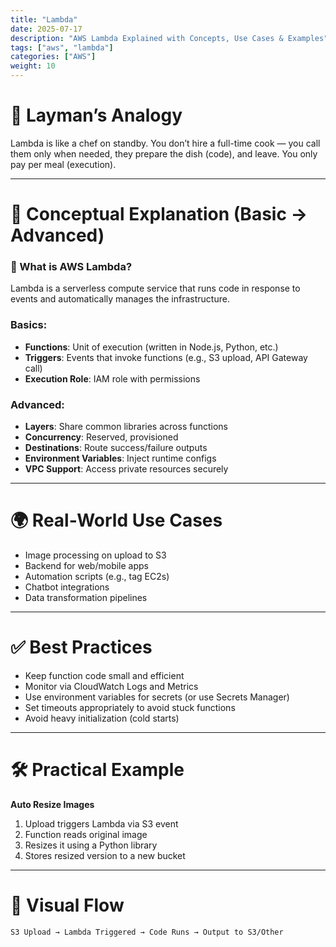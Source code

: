 ```yaml
---
title: "Lambda"
date: 2025-07-17
description: "AWS Lambda Explained with Concepts, Use Cases & Examples"
tags: ["aws", "lambda"]
categories: ["AWS"]
weight: 10
---
```


# 🧠 Layman’s Analogy

Lambda is like a chef on standby. You don’t hire a full-time cook — you call them only when needed, they prepare the dish (code), and leave. You only pay per meal (execution).

---

# 📘 Conceptual Explanation (Basic → Advanced)

### 🧪 What is AWS Lambda?

Lambda is a serverless compute service that runs code in response to events and automatically manages the infrastructure.

### Basics:
- **Functions**: Unit of execution (written in Node.js, Python, etc.)
- **Triggers**: Events that invoke functions (e.g., S3 upload, API Gateway call)
- **Execution Role**: IAM role with permissions

### Advanced:
- **Layers**: Share common libraries across functions
- **Concurrency**: Reserved, provisioned
- **Destinations**: Route success/failure outputs
- **Environment Variables**: Inject runtime configs
- **VPC Support**: Access private resources securely

---

# 🌍 Real-World Use Cases

- Image processing on upload to S3
- Backend for web/mobile apps
- Automation scripts (e.g., tag EC2s)
- Chatbot integrations
- Data transformation pipelines

---

# ✅ Best Practices

- Keep function code small and efficient
- Monitor via CloudWatch Logs and Metrics
- Use environment variables for secrets (or use Secrets Manager)
- Set timeouts appropriately to avoid stuck functions
- Avoid heavy initialization (cold starts)

---

# 🛠️ Practical Example

**Auto Resize Images**

1. Upload triggers Lambda via S3 event  
2. Function reads original image  
3. Resizes it using a Python library  
4. Stores resized version to a new bucket

---

# 🔀 Visual Flow

```
S3 Upload → Lambda Triggered → Code Runs → Output to S3/Other
```
